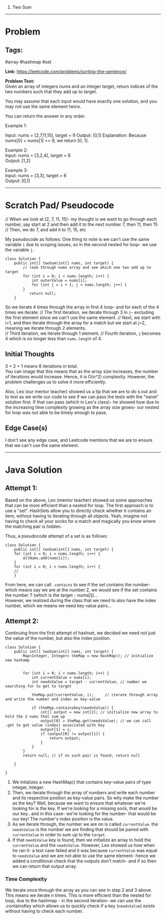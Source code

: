 1. Two Sum
---

# Problem

## Tags:
#array #hashmap #set


**Link:** https://leetcode.com/problems/sorting-the-sentence/

**Problem Text:**    
Given an array of integers nums and an integer target, return indices of the two numbers such that they add up to target.

You may assume that each input would have exactly one solution, and you may not use the same element twice.

You can return the answer in any order.

Example 1:  

Input: nums = [2,7,11,15], target = 9
Output: [0,1]
Explanation: Because nums[0] + nums[1] == 9, we return [0, 1].  

Example 2:  
Input: nums = [3,2,4], target = 6  
Output: [1,2]  

Example 3:  
Input: nums = [3,3], target = 6  
Output: [0,1]  


---

# Scratch Pad/ Pseudocode

// When we look at [2, 7, 11, 15]- my thought is we want to go through each number, say start at 2 and then add it to the next number 7, then 11, then 15
// Then, we do 7, and add it to 11, 15, etc 

My pseudocode as follows:
One thing to note is we can't use the same variable `i` due to scoping issues, so in the second nested for loop- we use the variable `j`. 

```
class Solution {
    public int[] twoSum(int[] nums, int target) {
        // look through nums array and see which one two add up to target
        for (int i = 0; i < nums.length; i++) {
            int outerValue = nums[i];
            for (int j = i + 1; j < nums.length; j++) {
        }
           return null;
    }
```

So we iterate 4 times through the array in first 4 loop- and for each of the 4 times we iterate: 
// The first iteration, we iterate through 3 in `j`- excluding the first element since we can't use the same element.
// Next, we start with i=1, and then iterate through the array for a match but we start at j=2, meaning we iterate through 2 elements.  
// Third iteration, we iterate through 1 element.
// Fourth iteration, `j` becomes 4 which is no longer less than `nums.length` of 4. 


## Initial Thoughts
3 + 2  + 1 means 6 iterations in total.   
You can image that this means that as the array size increases, the number of iterations would increase. Hence, it is O(n^2) complexity. However, the problem challenges us to solve it more efficiently.

Also, Leo (our mentor teacher) showed us a tip that we are to do s.out and to test as we write our code to see if we can pass the tests with the "naive" solution first. If that can pass (which in Leo's class)- he showed how due to the increasing time complexity growing as the array size grows- our nested for loop was not able to be timely enough to pass.

## Edge Case(s)
I don't see any edge case, and Leetcode mentions that we are to ensure that we can't use the same element. 

---

# Java Solution

## Attempt 1: 
Based on the above, Leo (mentor teacher) showed us some approaches that can be more efficient than a nested for loop. 
The first approach is to use a "set". HashSets allow you to directly check whether it contains an item, without having to iterating through all objects. Yeah, imagine not having to check all your socks for a match and magically you know where the matching pair is hidden. 


Thus, a pseudocode attempt of a set is as follows:

```
class Solution {
    public int[] twoSum(int[] nums, int target) {
    for (int i = 0; i < nums.length; i++) {
        allNums.add(nums[i]);
    }
    for (int i = 0; i < nums.length; i++) {
    //
    }
```

From here, we can call `.contains` to see if the set contains the number- which means say we are at the number 2, we would see if the set contains the number 7 (which is the target - nums[i])...  
However, we realized during the class that we need to also have the index number, which we means we need key value pairs...

## Attempt 2: 
Continuing from the first attempt of hashset, we decided we need not just the value of the number, but also the index position.

```
class Solution {
    public int[] twoSum(int[] nums, int target) {
        Map<Integer, Integer> theMap = new HashMap(); // initialize new hashamp


        for (int i = 0; i < nums.length; i++) {
            int currentValue = nums[i];
            int needsValue = target - currentValue; // number we searching for to get to target

            theMap.put(currentValue, i);     // iterate through array and write the number and index as key-value

            if (theMap.containsKey(needsValue)) {
                int[] output = new int[2]; // initialize new array to hold the 2 nums that sum up
                output[0] = theMap.get(needsValue); // we can call .get to get value (index) associated with key 
                output[1] = i;
                if (output[0] != output[1]) {
                    return output;
                }
            }
        }
        return null; // if no such pair is found, return null

    }

}

```

1. We intializes a new HashMap() that contains key-value pairs of type integer, integer.   
2. Then, we iterate through the array of numbers and write each number and its respective position as key-value pairs.
So why make the number as the key? Well, because we want to ensure that whatever we're looking for is the key. If we're looking for a missing sock, that would be our key.. and in this case- we're looking for the number- that would be our key! The number's index posiiton is the value.
3. As we iterate through, the number we are on is called `currentValue`. the `needsValue` is the number we are finding that should be paired with `currentValue` in order to sum up to the `target`. 
4. If that `needsValue` key is found, then we initialize an array to hold the `currentValue` and the `needsValue`. However, Leo showed us how when he ran it- a test case failed and it was because `currentValue` was equal to `needsValue` and we are not able to use the same element- hence we added a conditional check that the outputs don't match- and if so then we can return that output array. 


### Time Complexity
We iterate once through the array as you can see in step 2 and 3 above. This means we iterate n times. 
This is more efficient than the nested for loop, due to the hashmap - in the second iteration- we can use the .containsKey which allows us to quickly check if a key (`needsValue`) exists without having to check each number. 



